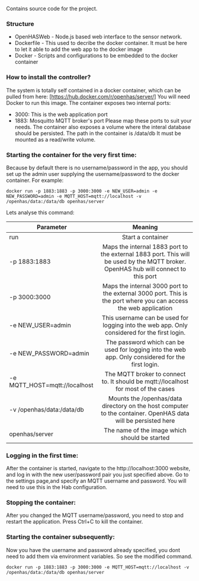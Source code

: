 Contains source code for the project. 
### Structure
* OpenHASWeb - Node.js based web interface to the sensor network.
* Dockerfile - This used to decribe the docker container. It must be here to let it able to add the web app to the docker image
* Docker - Scripts and configurations to be embedded to the docker container

### How to install the controller?
The system is totally self contained in a docker container, which can be pulled from here: [https://hub.docker.com/r/openhas/server/] You will need Docker to run this image. 
The container exposes two internal ports:
* 3000: This is the web application port
* 1883: Mosquitto MQTT broker's port
Please map these ports to suit your needs.
The container also exposes a volume where the interal database should be persisted. The path in the container is /data/db It must be mounted as a read/write volume.

### Starting the container for the very first time: 
Because by default there is no username/password in the app, you should set up the admin user supplying the username/password to the docker container. For example:

`docker run -p 1883:1883 -p 3000:3000 -e NEW_USER=admin -e NEW_PASSWORD=admin -e MQTT_HOST=mqtt://localhost -v /openhas/data:/data/db openhas/server`

Lets analyse this command:

| Parameter     | Meaning       |
| ------------- |:-------------:|
| run | Start a container |
| -p 1883:1883 | Maps the internal 1883 port to the external 1883 port. This will be used by the MQTT broker. OpenHAS hub will connect to this port |
| -p 3000:3000 | Maps the internal 3000 port to the external 3000 port. This is the port where you can access the web application |
|-e NEW_USER=admin | This username can be used for logging into the web app. Only considered for the first login. |
|-e NEW_PASSWORD=admin | The password which can be used for logging into the web app. Only considered for the first login. |
|-e MQTT_HOST=mqtt://localhost | The MQTT broker to connect to. It should be mqtt://localhost for most of the cases |
|-v /openhas/data:/data/db | Mounts the /openhas/data directory on the host computer to the container. OpenHAS data will be persisted here |
| openhas/server | The name of the image which should be started |


### Logging in the first time:
After the container is started, navigate to the http://localhost:3000 website, and log in with the new user/password pair you just specified above. Go to the settings page,and specify an MQTT username and password. You will need to use this in the Hab configuration.

### Stopping the container:
After you changed the MQTT username/password, you need to stop and restart the application. Press Ctrl+C to kill the container.

### Starting the container subsequently: 
Now you have the username and password already specified, you dont need to add them via environment variables. So see the modified command.

`docker run -p 1883:1883 -p 3000:3000 -e MQTT_HOST=mqtt://localhost -v /openhas/data:/data/db openhas/server`
